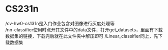 # CS231n
/cv-hw0-cs131n是入门作业包含对图像进行灰度处理等  
/nn-classifier使用时点开其文件中的data文件，打开get_datasets，里面有下载数据集的链接，下载完后就在此文件夹中解压即可
/Linear_classifier同上，先下载数据集

